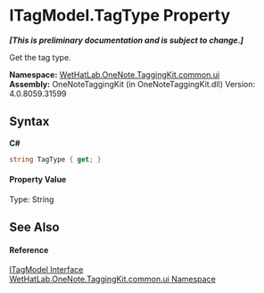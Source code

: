 # ITagModel.TagType Property 
 _**\[This is preliminary documentation and is subject to change.\]**_

Get the tag type.

**Namespace:**&nbsp;<a href="043a9407-ac38-b3ac-7348-a6090af495ad">WetHatLab.OneNote.TaggingKit.common.ui</a><br />**Assembly:**&nbsp;OneNoteTaggingKit (in OneNoteTaggingKit.dll) Version: 4.0.8059.31599

## Syntax

**C#**<br />
``` C#
string TagType { get; }
```


#### Property Value
Type: String

## See Also


#### Reference
<a href="4379db15-a23d-a911-021b-20b55dca9ef2">ITagModel Interface</a><br /><a href="043a9407-ac38-b3ac-7348-a6090af495ad">WetHatLab.OneNote.TaggingKit.common.ui Namespace</a><br />